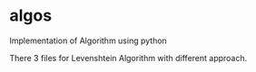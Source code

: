 # algos
Implementation of Algorithm using python

There 3 files for Levenshtein Algorithm with different approach.
